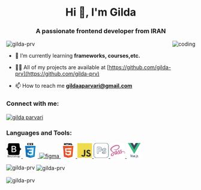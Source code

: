 <h1 align="center">Hi 👋, I'm Gilda</h1>
<h3 align="center">A passionate frontend developer from IRAN</h3>
<img align="right" alt="coding" witdh="200" Height="350" src="https://cdn.hashnode.com/res/hashnode/image/upload/v1681562508365/k96z0x3Vj.gif">
<p align="left"> <img src="https://komarev.com/ghpvc/?username=gilda-prv&label=Profile%20views&color=0e75b6&style=flat" alt="gilda-prv" /> </p>

- 🌱 I’m currently learning **frameworks, courses,etc.**

- 👨‍💻 All of my projects are available at [https://github.com/gilda-prv](https://github.com/gilda-prv)

- 📫 How to reach me **gildaaparvari@gmail.com**

<h3 align="left">Connect with me:</h3>
<p align="left">
<a href="https://linkedin.com/in/gilda parvari" target="blank"><img align="center" src="https://raw.githubusercontent.com/rahuldkjain/github-profile-readme-generator/master/src/images/icons/Social/linked-in-alt.svg" alt="gilda parvari" height="30" width="40" /></a>
</p>

<h3 align="left">Languages and Tools:</h3>
<p align="left"> <a href="https://getbootstrap.com" target="_blank" rel="noreferrer"> <img src="https://raw.githubusercontent.com/devicons/devicon/master/icons/bootstrap/bootstrap-plain-wordmark.svg" alt="bootstrap" width="40" height="40"/> </a> <a href="https://www.w3schools.com/css/" target="_blank" rel="noreferrer"> <img src="https://raw.githubusercontent.com/devicons/devicon/master/icons/css3/css3-original-wordmark.svg" alt="css3" width="40" height="40"/> </a> <a href="https://www.figma.com/" target="_blank" rel="noreferrer"> <img src="https://www.vectorlogo.zone/logos/figma/figma-icon.svg" alt="figma" width="40" height="40"/> </a> <a href="https://www.w3.org/html/" target="_blank" rel="noreferrer"> <img src="https://raw.githubusercontent.com/devicons/devicon/master/icons/html5/html5-original-wordmark.svg" alt="html5" width="40" height="40"/> </a> <a href="https://developer.mozilla.org/en-US/docs/Web/JavaScript" target="_blank" rel="noreferrer"> <img src="https://raw.githubusercontent.com/devicons/devicon/master/icons/javascript/javascript-original.svg" alt="javascript" width="40" height="40"/> </a> <a href="https://www.photoshop.com/en" target="_blank" rel="noreferrer"> <img src="https://raw.githubusercontent.com/devicons/devicon/master/icons/photoshop/photoshop-line.svg" alt="photoshop" width="40" height="40"/> </a> <a href="https://sass-lang.com" target="_blank" rel="noreferrer"> <img src="https://raw.githubusercontent.com/devicons/devicon/master/icons/sass/sass-original.svg" alt="sass" width="40" height="40"/> </a> <a href="https://vuejs.org/" target="_blank" rel="noreferrer"> <img src="https://raw.githubusercontent.com/devicons/devicon/master/icons/vuejs/vuejs-original-wordmark.svg" alt="vuejs" width="40" height="40"/> </a> </p>

<p><img align="left" src="https://github-readme-stats.vercel.app/api/top-langs?username=gilda-prv&show_icons=true&locale=en&layout=compact" alt="gilda-prv" /></p>

<p>&nbsp;<img align="center" src="https://github-readme-stats.vercel.app/api?username=gilda-prv&show_icons=true&locale=en" alt="gilda-prv" /></p>

<p><img align="center" src="https://github-readme-streak-stats.herokuapp.com/?user=gilda-prv&" alt="gilda-prv" /></p>
